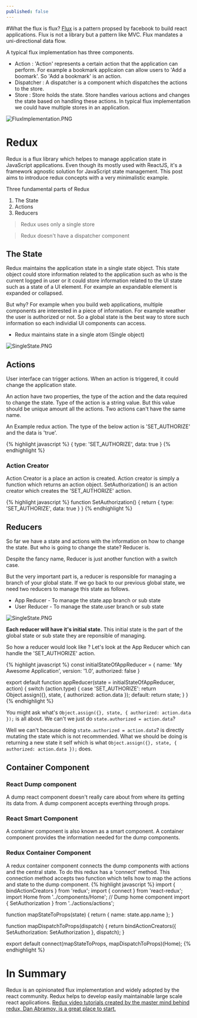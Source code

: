 ```yaml
---
published: false
---
```



#What the flux is flux?
[Flux](https://facebook.github.io/flux/) is a pattern propsed by facebook to build react applications. Flux is not a library but a pattern like MVC. Flux mandates a uni-directional data flow. 

A typical flux implementation has three components. 
- Action : 'Action' represents a certain action that the application can perform. For example a bookmark applicaion can allow users to 'Add a boomark'. So 'Add a bookmark' is an action.
- Dispatcher : A dispatcher is a component which dispatches the actions to the store.
- Store : Store holds the state. Store handles various actions and changes the state based on handling these actions. In typical flux implementation we could have multiple stores in an application.

![FluxImplementation.PNG]({{site.baseurl}}/_posts/FluxImplementation.PNG)

# Redux
Redux is a flux library which helpes to manage application state in JavaScript applications. Even though its mostly used with ReactJS, it's a framework agnostic solution for JavaScript state management. This post aims to introduce redux concepts with a very minimalistic example.

Three fundamental parts of Redux
1. The State 
2. Actions
3. Reducers 

> Redux uses only a single store

> Redux doesn't have a dispatcher component

## The State
Redux maintains the application state in a single state object. This state object could store information related to the application such as who is the current logged in user or it could store information related to the UI state such as a state of a UI element. For example an expandable element is expanded or collapsed.

But why? For example when you build web applications, multiple components are interested in a piece of information. For example weather the user is authorized or not. So a global state is the best way to store such information so each individial UI components can access.

- Redux maintains state in a single atom (Single object)

![SingleState.PNG]({{site.baseurl}}/_posts/SingleState.PNG)

## Actions
User interface can trigger actions. When an action is triggered, it could change the application state.

An action have two properties, the type of the action and the data required to change the state. Type of the action is a string value. But this value should be unique amount all the actions. Two actions can't have the same name.

An Example redux action. The type of the below action is 'SET_AUTHORIZE' and the data is 'true'.

{% highlight javascript %}
 {
 	type: 'SET_AUTHORIZE',
    data: true
 }
{% endhighlight %}

### Action Creator
Action Creator is a place an action is created. Action creator is simply a function which returns an action object. SetAuthorization() is an action creator which creates the 'SET_AUTHORIZE' action.

{% highlight javascript %}
function SetAuthorization() {
	return  {
      type: 'SET_AUTHORIZE',
      data: true
 	}
}
{% endhighlight %}

## Reducers
So far we have a state and actions with the information on how to change the state. But who is going to change the state? Reducer is. 

Despite the fancy name, Reducer is just another function with a switch case. 

But the very important part is, a reducer is responsible for managing a branch of your global state. If we go back to our previous global state, we need two reducers to manage this state as follows.

- App Reducer - To manage the state.app branch or sub state
- User Reducer - To manage the state.user branch or sub state

![SingleState.PNG]({{site.baseurl}}/_posts/SingleState.PNG)

**Each reducer will have it's initial state.** This initial state is the part of the global state or sub state they are reponsible of managing.

So how a reducer would look like ? Let's look at the App Reducer which can handle the 'SET_AUTHORIZE' action.

{% highlight javascript %}
const initialStateOfAppReducer = {
	name: 'My Awesome Application',
    version: '1.0',
    authorized: false
}

export default function appReducer(state = initialStateOfAppReducer, action) {
  switch (action.type) {
    case 'SET_AUTHORIZE':
      return Object.assign({}, state, { authorized: action.data });
    default:
      return state;
  }
}
{% endhighlight %}

You might ask what's `Object.assign({}, state, { authorized: action.data });` is all about. We can't we just do `state.authorized = action.data`?

Well we can't because doing `state.authorized = action.data`? is directly mutating the state which is not recommended. What we should be doing is returning a new state it self which is what `Object.assign({}, state, { authorized: action.data });` does.

## Container Component

### React Dump component
A dump react component doesn't really care about from where its getting its data from. A dump component accepts everthing through props.

### React Smart Component
A container component is also known as a smart component. A container component provides the information needed for the dump components.

### Redux Container Component
A redux container component connects the dump components with actions and the central state. To do this redux has a 'connect' method. This connection method accepts two function which tells how to map the actions and state to the dump component.
{% highlight javascript %}
import { bindActionCreators } from 'redux';
import { connect } from 'react-redux';
import Home from '../components/Home'; // Dump home component
import { SetAuthorization } from '../actions/actions';

function mapStateToProps(state) {
  return {
    name: state.app.name
  };
}

function mapDispatchToProps(dispatch) {
  return bindActionCreators({
    SetAuthorization: SetAuthorization
  }, dispatch);
}

export default connect(mapStateToProps, mapDispatchToProps)(Home);
{% endhighlight %}

# In Summary
Redux is an opinionated flux implementation and widely adopted by the react community. Redux helps to develop easily maintainable large scale react applications. [Redux video tutorials created by the master mind behind redux, Dan Abramov, is a great place to start.](https://egghead.io/series/getting-started-with-redux)


